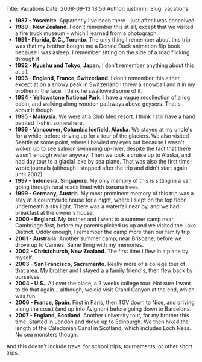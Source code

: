 Title: Vacations
Date: 2008-09-13 18:56
Author: justinnhli
Slug: vacations

-   <span style="font-weight:bold;">1987 - Yosemite</span>. Apparently
    I've been there - just after I was conceived.
-   <span style="font-weight:bold;">1989 - New Zealand</span>. I don't
    remember this at all, except that we visited a fire truck museum -
    which I learned from a photograph.
-   <span style="font-weight:bold;">1991 - Florida, D.C.,
    Toronto</span>. The only thing I remember about this trip was that
    my brother bought me a Donald Duck animation flip book because I was
    asleep. I remember sitting on the side of a road flicking through
    it.
-   <span style="font-weight:bold;">1992 - Kyushu and Tokyo,
    Japan</span>. I don't remember anything about this at all.
-   <span style="font-weight:bold;">1993 - England, France,
    Switzerland</span>. I don't remember this either, except at on a
    snowy peak in Switzerland I threw a snowball and it in my brother in
    the face. I think he swallowed some of it.
-   <span style="font-weight:bold;">1994 - Yellowstone National
    Park</span>. I have a vague recollection of a log cabin, and walking
    along wooden pathways above geysers. That's about it though.
-   <span style="font-weight:bold;">1995 - Malaysia</span>. We were at a
    Club Med resort. I think I still have a hand painted T-shirt
    somewhere.
-   <span style="font-weight:bold;">1996 - Vancouver, Columbia Icefield,
    Alaska</span>. We stayed at my uncle's for a while, before driving
    up for a tour of the glaciers. We also visited Seattle at some
    point, where I bawled my eyes out because I wasn't woken up to see
    salmon swimming up-river, despite the fact that there wasn't enough
    water anyway. Then we took a cruise up to Alaska, and had day tour
    to a glacial lake by sea plane. That was also the first time I wrote
    journals (although I stopped after the trip and didn't start again
    until 2002).
-   <span style="font-weight:bold;">1997 - Indonesia, Singapore</span>.
    My only memory of this is sitting in a van going through rural roads
    lined with banana trees.
-   <span style="font-weight:bold;">1999 - Germany, Austri</span>a. My
    most prominent memory of this trip was a stay at a countryside house
    for a night, where I slept on the top floor underneath a sky light.
    There was a waterfall near by, and we had breakfast at the owner's
    house.
-   <span style="font-weight:bold;">2000 - England</span>. My brother
    and I went to a summer camp near Cambridge first, before my parents
    picked us up and we visited the Lake District. Oddly enough, I
    remember the camp more than our family trip.
-   <span style="font-weight:bold;">2001 - Australia</span>. Another
    summer camp, near Brisbane, before we drove up to Cannes. Same thing
    with my memories.
-   <span style="font-weight:bold;">2002 - Christchurch, New
    Zealand</span>. The first time I flew in a plane by myself.
-   <span style="font-weight:bold;">2003 - San Francisco,
    Sacramento</span>. Really more of a college tour of that area. My
    brother and I stayed a a family friend's, then flew back by
    ourselves.
-   <span style="font-weight:bold;">2004 - U.S.</span>. All over the
    place, a 3 weeks college tour. Not sure I want to do that again...
    although, we did visit Grand Canyon at the end, which was fun.
-   <span style="font-weight:bold;">2006 - France, Spain</span>. First
    in Paris, then TGV down to Nice, and driving along the coast (and up
    into Avignon) before going down to Barcelona.
-   <span style="font-weight:bold;">2007 - England, Scotland</span>.
    Another university tour, for my brother this time. Started in London
    and drove up to Edinburgh. We then hiked the length of the
    Caledonian Canal in Scotland, which includes Loch Ness. No sea
    monsters though.

And this doesn't include travel for school trips, tournaments, or other
short trips.

